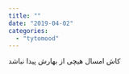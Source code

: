 ```yaml
---
title: ""
date: "2019-04-02"
categories: 
  - "tytomood"
---
```


کاش امسال هیچی از بهارش پیدا نباشد

